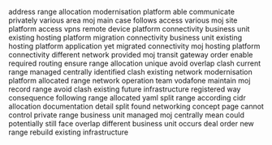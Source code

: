 address range allocation modernisation platform able communicate privately various area moj main case follows access various moj site platform access vpns remote device platform connectivity business unit existing hosting platform migration connectivity business unit existing hosting platform application yet migrated connectivity moj hosting platform connectivity different network provided moj transit gateway order enable required routing ensure range allocation unique avoid overlap clash current range managed centrally identified clash existing network modernisation platform allocated range network operation team vodafone maintain moj record range avoid clash existing future infrastructure registered way consequence following range allocated yaml split range according cidr allocation documentation detail split found networking concept page cannot control private range business unit managed moj centrally mean could potentially still face overlap different business unit occurs deal order new range rebuild existing infrastructure